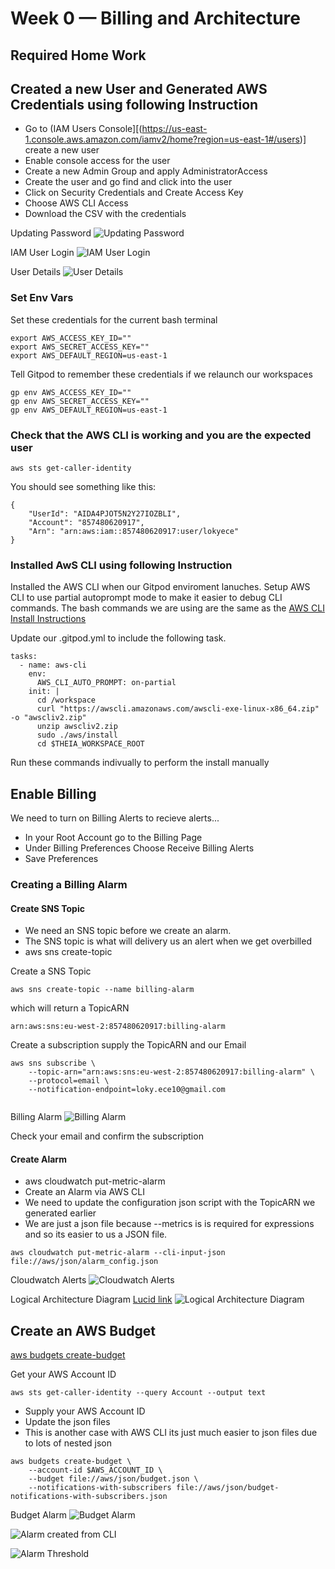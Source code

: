 # Week 0 — Billing and Architecture

## Required Home Work

## Created a new User and Generated AWS Credentials using following Instruction
   + Go to (IAM Users Console][(https://us-east-1.console.aws.amazon.com/iamv2/home?region=us-east-1#/users)] create a new user
   + Enable console access for the user
   + Create a new Admin Group and apply AdministratorAccess
   + Create the user and go find and click into the user
   + Click on Security Credentials and Create Access Key
   + Choose AWS CLI Access
   + Download the CSV with the credentials
   
   
Updating Password
![Updating Password](asset/Password_update.png)


IAM User Login
![IAM User Login](asset/IAM_User_login.png)



User Details
![User Details](asset/IAM_User_login.png)

### Set Env Vars

Set these credentials for the current bash terminal

```
export AWS_ACCESS_KEY_ID=""
export AWS_SECRET_ACCESS_KEY=""
export AWS_DEFAULT_REGION=us-east-1
```

Tell Gitpod to remember these credentials if we relaunch our workspaces

```
gp env AWS_ACCESS_KEY_ID=""
gp env AWS_SECRET_ACCESS_KEY=""
gp env AWS_DEFAULT_REGION=us-east-1
```

### Check that the AWS CLI is working and you are the expected user

```
aws sts get-caller-identity
```

You should see something like this:

```
{
    "UserId": "AIDA4PJOT5N2Y27IOZBLI",
    "Account": "857480620917",
    "Arn": "arn:aws:iam::857480620917:user/lokyece"
}
```


### Installed AwS CLI using following Instruction

Installed the AWS CLI when our Gitpod enviroment lanuches.
Setup AWS CLI to use partial autoprompt mode to make it easier to debug CLI commands.
The bash commands we are using are the same as the [AWS CLI Install Instructions](https://docs.aws.amazon.com/cli/latest/userguide/getting-started-install.html)

Update our .gitpod.yml to include the following task.
```
tasks:
  - name: aws-cli
    env:
      AWS_CLI_AUTO_PROMPT: on-partial
    init: |
      cd /workspace
      curl "https://awscli.amazonaws.com/awscli-exe-linux-x86_64.zip" -o "awscliv2.zip"
      unzip awscliv2.zip
      sudo ./aws/install
      cd $THEIA_WORKSPACE_ROOT	
```
Run these commands indivually to perform the install manually



## Enable Billing

We need to turn on Billing Alerts to recieve alerts...

+ In your Root Account go to the Billing Page
+ Under Billing Preferences Choose Receive Billing Alerts
+ Save Preferences

### Creating a Billing Alarm

#### Create SNS Topic

+ We need an SNS topic before we create an alarm.
+ The SNS topic is what will delivery us an alert when we get overbilled
+ aws sns create-topic

Create a SNS Topic

```
aws sns create-topic --name billing-alarm
```

which will return a TopicARN

```
arn:aws:sns:eu-west-2:857480620917:billing-alarm
```

Create a subscription supply the TopicARN and our Email

```
aws sns subscribe \
    --topic-arn="arn:aws:sns:eu-west-2:857480620917:billing-alarm" \
    --protocol=email \
    --notification-endpoint=loky.ece10@gmail.com
    
``` 

Billing Alarm
![Billing Alarm](asset/Billing_alarm.png)


Check your email and confirm the subscription

#### Create Alarm

+ aws cloudwatch put-metric-alarm
+ Create an Alarm via AWS CLI
+ We need to update the configuration json script with the TopicARN we generated earlier
+ We are just a json file because --metrics is is required for expressions and so its easier to us a JSON file.

```
aws cloudwatch put-metric-alarm --cli-input-json file://aws/json/alarm_config.json
```


Cloudwatch Alerts
![Cloudwatch Alerts](asset/Cloudwatch_alarm.png)



Logical Architecture Diagram [Lucid link](https://lucid.app/lucidchart/e3c975eb-a3a4-483d-8731-0fb7d053ca13/edit?viewport_loc=-284%2C85%2C2560%2C1036%2C0_0&invitationId=inv_aa2da5be-d7d9-44e3-b2da-46aa7eac3e8c)
![Logical Architecture Diagram](asset/Logical_Architecture_Diagram.png)



## Create an AWS Budget

[aws budgets create-budget](https://docs.aws.amazon.com/cli/latest/reference/budgets/create-budget.html)

Get your AWS Account ID

```
aws sts get-caller-identity --query Account --output text
```

+ Supply your AWS Account ID
+ Update the json files
+ This is another case with AWS CLI its just much easier to json files due to lots of nested json

```
aws budgets create-budget \
    --account-id $AWS_ACCOUNT_ID \
    --budget file://aws/json/budget.json \
    --notifications-with-subscribers file://aws/json/budget-notifications-with-subscribers.json
```



Budget Alarm
![Budget Alarm](asset/Budgetcreationfromawsconsole.png)





![Alarm created from CLI](asset/1dollar_budget.png)





![Alarm Threshold](asset/1dollar_budget_threshold.png)


